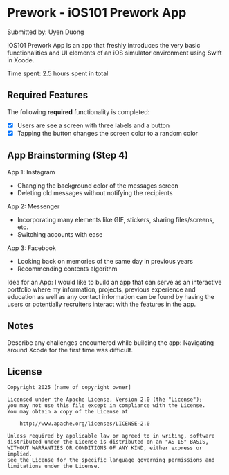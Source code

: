# Prework - iOS101 Prework App 

Submitted by: Uyen Duong

iOS101 Prework App is an app that freshly introduces the very basic functionalities and UI elements of an iOS simulator environment using Swift in Xcode.

Time spent: 2.5 hours spent in total

## Required Features

The following **required** functionality is completed:

- [x] Users are see a screen with three labels and a button
- [x] Tapping the button changes the screen color to a random color

## App Brainstorming (Step 4)

App 1: Instagram
- Changing the background color of the messages screen
- Deleting old messages without notifying the recipients

App 2: Messenger
- Incorporating many elements like GIF, stickers, sharing files/screens, etc.
- Switching accounts with ease

App 3: Facebook
- Looking back on memories of the same day in previous years
- Recommending contents algorithm


Idea for an App: I would like to build an app that can serve as an interactive portfolio where my information, projects, previous experience and education as well as any contact information can be found by having the users or potentially recruiters interact with the features in the app.

## Notes

Describe any challenges encountered while building the app: Navigating around Xcode for the first time was difficult.

## License

    Copyright 2025 [name of copyright owner]

    Licensed under the Apache License, Version 2.0 (the "License");
    you may not use this file except in compliance with the License.
    You may obtain a copy of the License at

        http://www.apache.org/licenses/LICENSE-2.0

    Unless required by applicable law or agreed to in writing, software
    distributed under the License is distributed on an "AS IS" BASIS,
    WITHOUT WARRANTIES OR CONDITIONS OF ANY KIND, either express or implied.
    See the License for the specific language governing permissions and
    limitations under the License.
